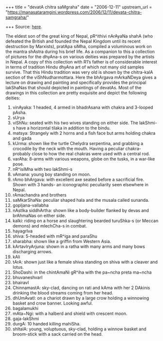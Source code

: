 +++
title = "devatA chitra saMgraha"
date = "2006-12-11"
upstream_url = "https://manasataramgini.wordpress.com/2006/12/11/devata-chitra-samgraha/"

+++
Source: [here](https://manasataramgini.wordpress.com/2006/12/11/devata-chitra-samgraha/).

The eldest son of the great king of Nepal, pR^ithivi nArAyaNa shahA (who
defeated the British and founded the Nepal Kingdom until its recent
destruction by Marxists), pratApa siMha, compiled a voluminous work on
the mantra shAstra during his brief life. As a companion to this a
collection of pictures for the dhyAna-s on various deities was prepared
by the artists in Nepal. A copy of this collection with R1’s father is
of considerable interest in terms of tradition Hindu dhyAna art of which
not many old samples survive. That this Hindu tradition was very old is
shown by the chitra-kalA section of the viShNudharmottara. Here the
bhArgava mArkaNDeya gives a lecture on drawing and painting and
specifically provides the principal lakShaNas that should depicted in
paintings of devatAs. Most of the drawings in this collection are pretty
exquisite and depict the following deities:  
1) vinAyaka: 1 headed, 4 armed in bhadrAsana with chakra and 3-looped
pAsha.  
2) sUrya  
3) viShNu: seated with his two wives standing on either side. The
lakShmi-s have a horizontal tilaka in addition to the bindu.  
4) matsya: Strangely with 2 horns and a fish face but arms holding
chakra and gada  
5) kUrma: shown like the turtle Chelydra serpentina, and grabbing a
crocodile by the neck with the mouth. Having a peculiar chakra- probably
close to how the real chakras were used with a central rod.  
6) varAha: 8-arms with various weapons, globe on the tusks, in a
war-like pose.  
7) nR^isiMha with two lakShmi-s  
8) vAmana: young boy standing on moon.  
9) rAmo bhArgava: with excellent axe seated before a sacrificial fire.
Shown with 3 hands- an iconographic peculiarity seen elsewhere in
Nepal.  
10) rAmachandra and brothers  
11) saMkarShaNa: peculiar shaped hala and the musala called sunanda.  
12) gopIjana-vallabha  
13) nAstIka siddhArtha: shown like a body-builder flanked by devas and
brAhmaNas on either side.  
14) kalki: riding on a horse and slaughtering bearded turuShka-s (or
Meccan demons) and mlechCha-s in combat.  
15) hayagrIva  
16) shiva: 5-headed with mR^iga and paraShu  
17) sharabha: shown like a griffin from Western Asia.  
18) kArtavIryArjuna: shown in a ratha with many arms and many bows
discharging arrows.  
19) kAli  
20) tArA: shown just like a female shiva standing on shiva with a
cleaver and lotus.  
21) ShoDashi: in the chintAmaNi gR^iha with the pa\~ncha preta
ma\~ncha  
22) bhuvaneshvarI  
23) bhairavI  
24) ChinnamastA: sky-clad, dancing on rati and kAma with her 2 DAkinis
drinking the blood streams coming from her head.  
25) dhUmAvatI: on a chariot drawn by a large crow holding a winnowing
basket and crow banner. Looking awful.  
26) bagalamukhi  
27) mAta\~Ngi: with a halberd and shield with crescent moon.  
28) gaja-lakShmi  
29) durgA: 10 handed killing mahiSha.  
30) shItalA: young, voluptuous, sky-clad, holding a winnow basket and
broom-stick with a sack carried on the head.

